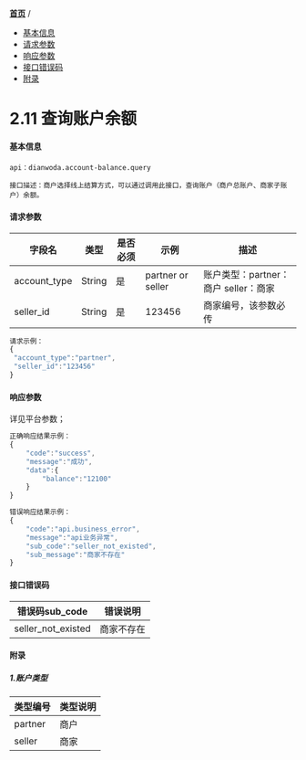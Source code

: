 [**首页**](https://open-qa1.dwbops.com/) /


- <a href="#基本信息">基本信息</a>
- <a href="#请求参数">请求参数</a>
- <a href="#响应参数">响应参数</a>
- <a href="#接口错误码">接口错误码</a>
- <a href="#附录">附录</a>


# 2.11 查询账户余额

#### 基本信息
```
api：dianwoda.account-balance.query

接口描述：商户选择线上结算方式，可以通过调用此接口，查询账户（商户总账户、商家子账户）余额。

```

#### 请求参数
字段名 | 类型 | 是否必须 | 示例 | 描述
---|---|---|---|---
account_type|String|是|partner or seller|账户类型：partner：商户  seller：商家
seller_id|String|是|123456|商家编号，该参数必传

```javascript
请求示例：
{
 "account_type":"partner",
 "seller_id":"123456"
}
```

#### 响应参数
详见平台参数；

```javascript
正确响应结果示例：
{
	"code":"success",
	"message":"成功",
	"data":{
        "balance":"12100"
    }
}
```

```javascript
错误响应结果示例：
{
	"code":"api.business_error",
	"message":"api业务异常",
	"sub_code":"seller_not_existed",
	"sub_message":"商家不存在"
}
```

#### 接口错误码
错误码sub_code | 错误说明
---|---
seller_not_existed|商家不存在


#### 附录
##### 1.账户类型
类型编号 | 类型说明
---|---
partner|商户
seller|商家